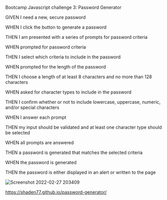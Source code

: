 Bootcamp Javascript challenge 3: Password Generator

GIVEN I need a new, secure password

WHEN I click the button to generate a password

THEN I am presented with a series of prompts for password criteria

WHEN prompted for password criteria

THEN I select which criteria to include in the password

WHEN prompted for the length of the password

THEN I choose a length of at least 8 characters and no more than 128 characters

WHEN asked for character types to include in the password

THEN I confirm whether or not to include lowercase, uppercase, numeric, and/or special characters

WHEN I answer each prompt

THEN my input should be validated and at least one character type should be selected

WHEN all prompts are answered

THEN a password is generated that matches the selected criteria

WHEN the password is generated

THEN the password is either displayed in an alert or written to the page

![Screenshot 2022-02-27 203409](https://user-images.githubusercontent.com/98498801/155914601-06253217-dc40-41b8-8c1f-c0e17fc21d27.png)

https://shaden77.github.io/password-generator/

